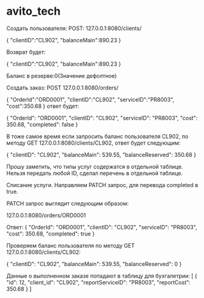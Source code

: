 # avito_tech
Создать пользователя: POST: 127.0.0.1:8080/clients/

{
    "clientID":"CL902",
    "balanceMain":890.23
}

Возврат будет: 

{
    "clientID":"CL902",
    "balanceMain":890.23
}

Баланс в резерве:0(Значение дефолтное)

Создать заказ: POST 127.0.0.1:8080/orders/

{
    "OrderId":"ORD0001",
    "clientID":"CL902",
    "serviceID":"PR8003",
    "cost":350.68
}
ответ будет:

{
    "OrderId": "ORD0001",
    "clientID": "CL902",
    "serviceID": "PR8003",
    "cost": 350.68,
    "completed": false
}

В тоже самое время если запросить баланс пользователя CL902, по методу GET 127.0.0.1:8080/clients/CL902, ответ будет следующим: 

{
    "clientID": "CL902",
    "balanceMain": 539.55,
    "balanceReserved": 350.68
}

Прошу заметить, что типы услуг содержатся в отдельной таблице. Нельзя передать любой ID, сделал перечень в отдельной таблице.

Списание услуги. Направляем PATCH запрос, для перевода completed в true.

PATCH запрос выглядит следующим образом: 

127.0.0.1:8080/orders/ORD0001

Ответ:
{
    "OrderId": "ORD0001",
    "clientID": "CL902",
    "serviceID": "PR8003",
    "cost": 350.68,
    "completed": true
}

Проверяем баланс пользователя по методу GET 127.0.0.1:8080/clients/CL902:

{
    "clientID": "CL902",
    "balanceMain": 539.55,
    "balanceReserved": 0
}

Данные о выполненном заказе попадают в таблицу для бухгалетрии: 
[
    {
        "id": 12,
        "client_id": "CL902",
        "reportServiceID": "PR8003",
        "reportCost": 350.68
    }
]



